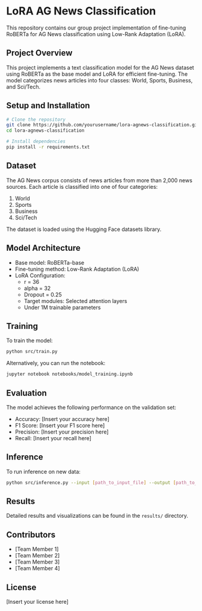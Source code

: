 # LoRA AG News Classification

This repository contains our group project implementation of fine-tuning RoBERTa for AG News classification using Low-Rank Adaptation (LoRA).

## Project Overview

This project implements a text classification model for the AG News dataset using RoBERTa as the base model and LoRA for efficient fine-tuning. The model categorizes news articles into four classes: World, Sports, Business, and Sci/Tech.

## Setup and Installation

```bash
# Clone the repository
git clone https://github.com/yourusername/lora-agnews-classification.git
cd lora-agnews-classification

# Install dependencies
pip install -r requirements.txt
```

## Dataset

The AG News corpus consists of news articles from more than 2,000 news sources. Each article is classified into one of four categories:
1. World
2. Sports
3. Business
4. Sci/Tech

The dataset is loaded using the Hugging Face datasets library.

## Model Architecture

- Base model: RoBERTa-base
- Fine-tuning method: Low-Rank Adaptation (LoRA)
- LoRA Configuration:
  - r = 36
  - alpha = 32
  - Dropout = 0.25
  - Target modules: Selected attention layers
  - Under 1M trainable parameters

## Training

To train the model:

```bash
python src/train.py
```

Alternatively, you can run the notebook:

```bash
jupyter notebook notebooks/model_training.ipynb
```

## Evaluation

The model achieves the following performance on the validation set:
- Accuracy: [Insert your accuracy here]
- F1 Score: [Insert your F1 score here]
- Precision: [Insert your precision here]
- Recall: [Insert your recall here]

## Inference

To run inference on new data:

```bash
python src/inference.py --input [path_to_input_file] --output [path_to_output_file]
```

## Results

Detailed results and visualizations can be found in the `results/` directory.

## Contributors

- [Team Member 1]
- [Team Member 2]
- [Team Member 3]
- [Team Member 4]

## License

[Insert your license here]
